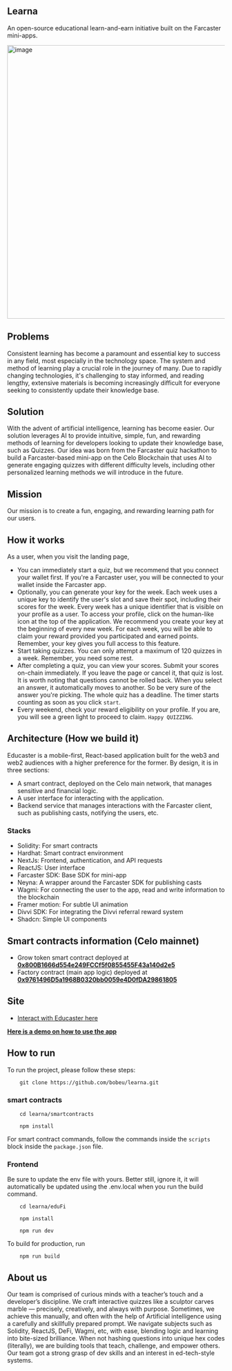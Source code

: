 ## Learna

An open-source educational learn-and-earn initiative built on the Farcaster mini-apps.

<img width="1341" height="633" alt="image" src="https://github.com/user-attachments/assets/afe36899-6136-4ecb-b46a-ddfc028276a8" />


## Problems
Consistent learning has become a paramount and essential key to success in any field, most especially in the technology space. The system and method of learning play a crucial role in the journey of many. Due to rapidly changing technologies, it's challenging to stay informed, and reading lengthy, extensive materials is becoming increasingly difficult for everyone seeking to consistently update their knowledge base.

## Solution
With the advent of artificial intelligence, learning has become easier. Our solution leverages AI to provide intuitive, simple, fun, and rewarding methods of learning for developers looking to update their knowledge base, such as Quizzes. Our idea was born from the Farcaster quiz hackathon to build a Farcaster-based mini-app on the Celo Blockchain that uses AI to generate engaging quizzes with different difficulty levels, including other personalized learning methods we will introduce in the future.

## Mission
Our mission is to create a fun, engaging, and rewarding learning path for our users.

## How it works

As a user, when you visit the landing page,
- You can immediately start a quiz, but we recommend that you connect your wallet first. If you're a Farcaster user, you will be connected to your wallet inside the Farcaster app.
- Optionally, you can generate your key for the week. Each week uses a unique key to identify the user's slot and save their spot, including their scores for the week. Every week has a unique identifier that is visible on your profile as a user. To access your profile, click on the human-like icon at the top of the application. We recommend you create your key at the beginning of every new week. For each week, you will be able to claim your reward provided you participated and earned points. Remember, your key gives you full access to this feature.
- Start taking quizzes. You can only attempt a maximum of 120 quizzes in a week. Remember, you need some rest.
- After completing a quiz, you can view your scores. Submit your scores on-chain immediately. If you leave the page or cancel it, that quiz is lost. It is worth noting that questions cannot be rolled back. When you select an answer, it automatically moves to another. So be very sure of the answer you're picking. The whole quiz has a deadline. The timer starts counting as soon as you click `start`.
- Every weekend, check your reward eligibility on your profile. If you are, you will see a green light to proceed to claim. `Happy QUIZZING`.


## Architecture (How we build it)

Educaster is a mobile-first, React-based application built for the web3 and web2 audiences with a higher preference for the former. By design, it is in three sections:

- A smart contract, deployed on the Celo main network, that manages sensitive and financial logic.
- A user interface for interacting with the application.
- Backend service that manages interactions with the Farcaster client, such as publishing casts, notifying the users, etc.

### Stacks
- Solidity: For smart contracts
- Hardhat: Smart contract environment
- NextJs: Frontend, authentication, and API requests
- ReactJS: User interface
- Farcaster SDK: Base SDK for mini-app
- Neyna: A wrapper around the Farcaster SDK for publishing casts
- Wagmi: For connecting the user to the app, read and write information to the blockchain
- Framer motion: For subtle UI animation
- Divvi SDK: For integrating the Divvi referral reward system
- Shadcn: Simple UI components

## Smart contracts information (Celo mainnet)
- Grow token smart contract deployed at __[0x800B1666d554e249FCCf5f0855455F43a140d2e5]()__ 
- Factory contract (main app logic) deployed at __[0x9761496D5a1968B0320bb0059e4D0fDA29861805]()__ 

## Site
- [Interact with Educaster here](https://learna.vercel.app)

__[Here is a demo on how to use the app]()__

## How to run
To run the project, please follow these steps:

```
    git clone https://github.com/bobeu/learna.git
```

### smart contracts

```
    cd learna/smartcontracts
```

```
    npm install
```

For smart contract commands, follow the commands inside the `scripts` block inside the `package.json` file.

### Frontend
Be sure to update the env file with yours. Better still, ignore it, it will automatically be updated using the .env.local when you run the build command. 

```
    cd learna/eduFi
```

```
    npm install
```

```
    npm run dev
```

To build for production, run

```
    npm run build
```

## About us

Our team is comprised of curious minds with a teacher’s touch and a developer’s discipline. We craft interactive quizzes like a sculptor carves marble — precisely, creatively, and always with purpose. Sometimes, we achieve this manually, and often with the help of Artificial intelligence using a carefully and skillfully prepared prompt. We navigate subjects such as Solidity, ReactJS, DeFi, Wagmi, etc, with ease, blending logic and learning into bite-sized brilliance. When not hashing questions into unique hex codes (literally), we are building tools that teach, challenge, and empower others.
Our team got a strong grasp of dev skills and an interest in ed-tech-style systems. 


<!-- 0xA7999939AD2BBD2c9571dE3F48210f491D0Dd204 GROWTOKEN -->

 <!-- 0xfFe64d3D0F7D1Bba456C7530206B7Ab3007F33AB Learna new -->
 
